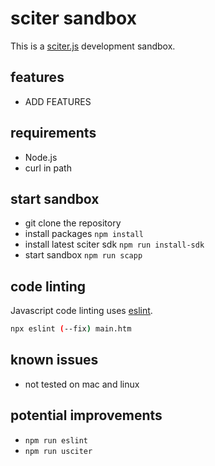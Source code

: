 # sciter sandbox

This is a [sciter.js](https://sciter.com/) development sandbox.

## features

- ADD FEATURES

## requirements

- Node.js
- curl in path

## start sandbox

- git clone the repository
- install packages `npm install`
- install latest sciter sdk `npm run install-sdk`
- start sandbox `npm run scapp`

## code linting

Javascript code linting uses [eslint](https://github.com/eslint/eslint).

```sh
npx eslint (--fix) main.htm
```

## known issues

- not tested on mac and linux

## potential improvements

- `npm run eslint`
- `npm run usciter`

